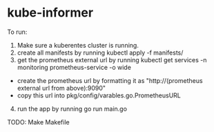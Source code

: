 # kube-informer

To run:

1. Make sure a kuberentes cluster is running.
2. create all manifests by running 
    kubectl apply -f manifests/
3. get the prometheus external url by running
	kubectl get services -n monitoring prometheus-service -o wide
- create the prometheus url by formatting it as "http://(prometheus external url from above):9090"
- copy this url into pkg/config/varables.go.PrometheusURL
4. run the app by running
	go run main.go

TODO: Make Makefile